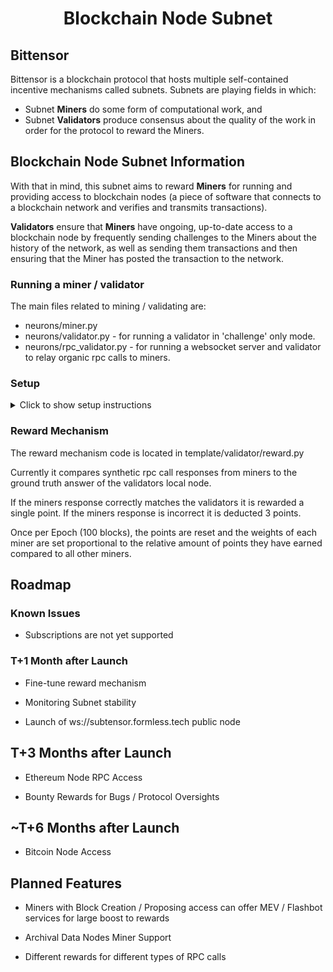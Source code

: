 <div align="center">

# **Blockchain Node Subnet**

<div align="left">

## Bittensor

Bittensor is a blockchain protocol that hosts multiple self-contained incentive mechanisms called subnets. Subnets are playing fields in which:

- Subnet **Miners** do some form of computational work, and
- Subnet **Validators** produce consensus about the quality of the work in order for the protocol to reward the Miners.

## Blockchain Node Subnet Information

With that in mind, this subnet aims to reward **Miners** for running and providing access to blockchain nodes (a piece of software that connects to a blockchain network and verifies and transmits transactions).

**Validators** ensure that **Miners** have ongoing, up-to-date access to a blockchain node by frequently sending challenges to the Miners about the history of the network, as well as sending them transactions and then ensuring that the Miner has posted the transaction to the network.


### Running a miner / validator

The main files related to mining / validating are:

- neurons/miner.py
- neurons/validator.py - for running a validator in 'challenge' only mode.
- neurons/rpc_validator.py - for running a websocket server and validator to relay organic rpc calls to miners.

### Setup

<details>
 <summary>Click to show setup instructions</summary>

In order to mine or validate on this subnet you must complete the following steps / setup.

1. Install dependencies

```bash
sudo apt-get update && sudo apt-get upgrade
sudo apt-get install git-all
sudo apt-get install python3-pip
sudo apt-get install python3-venv
```

2. Ensure you have docker & docker-compose installed on your system

```bash
curl -fsSL https://get.docker.com -o get-docker.sh
sudo sh ./get-docker.sh
sudo curl -L "https://github.com/docker/compose/releases/download/1.29.2/docker-compose-$(uname -s)-$(uname -m)" -o /usr/local/bin/docker-compose
sudo chmod +x /usr/local/bin/docker-compose
```

3. Clone both repositories you will need

```bash
git clone https://github.com/Formless-Technologies/blockchain-node-subnet
git clone https://github.com/opentensor/subtensor
```

4. Start your local subtensor node with docker
```bash
cd subtensor
sudo ./scripts/run/subtensor.sh -e docker --network mainnet --node-type lite
cd ..
```

5. Create a virtual environment for the subnet and install requirements
```
cd blockchain-node-subnet
python3 -m venv venv
source ./venv/bin/activate
pip install -r requirements.txt
python3 -m pip install -e .
```

6. Ensure you have a Bittensor Cold and Hot wallet created and funded. [Bittensor Wallet Creation Guide](https://docs.bittensor.com/getting-started/wallets)

7. Register a UID on the subnet (Subnet ID is not yet confirmed)
```bash
btcli subnet register --wallet.name coldwallet --wallet.hotkey hotwallet --subtensor.network local
```

8. Start your miner / validator

**Miner**
```bash
python3 neurons/miner.py --netuid x --subtensor.chain_endpoint ws://127.0.0.1:9944 --wallet.name coldwallet --wallet.hotkey hotwallet --logging.debug
```

**Validator**

Validators have the option to either:
- Run a 'challenge' validator, which only sends synthetic challenges to miners and scores them. 

```bash
python neurons/validator.py --netuid x --subtensor.chain_endpoint ws://127.0.0.1:9944 --wallet.name coldwallet --wallet.hotkey hotwallet --logging.debug
```

- Run a 'RPC Relay' Validator, which also runs a Websocket server that can be used as a replacement chain_endpoint or subtensor.network and relays organic RPC calls to miners on the network.

```bash
python neurons/rpc_validator.py --netuid x --subtensor.chain_endpoint ws://127.0.0.1:9944 --wallet.name coldwallet --wallet.hotkey hotwallet --logging.debug
```

</details>

### Reward Mechanism

The reward mechanism code is located in template/validator/reward.py

Currently it compares synthetic rpc call responses from miners to the ground truth answer of the validators local node. 

If the miners response correctly matches the validators it is rewarded a single point. If the miners response is incorrect it is deducted 3 points. 

Once per Epoch (100 blocks), the points are reset and the weights of each miner are set proportional to the relative amount of points they have earned compared to all other miners.


## Roadmap

### Known Issues

- Subscriptions are not yet supported

### T+1 Month after Launch

- Fine-tune reward mechanism

- Monitoring Subnet stability

- Launch of ws://subtensor.formless.tech public node

## T+3 Months after Launch 

- Ethereum Node RPC Access

- Bounty Rewards for Bugs / Protocol Oversights

## ~T+6 Months after Launch

- Bitcoin Node Access

## Planned Features

- Miners with Block Creation / Proposing access can offer MEV / Flashbot services for large boost to rewards

- Archival Data Nodes Miner Support

- Different rewards for different types of RPC calls